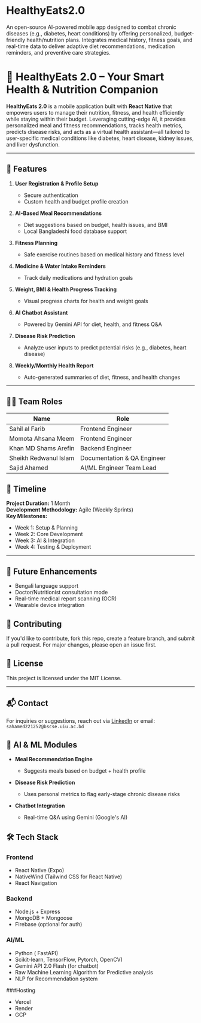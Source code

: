 # HealthyEats2.0
An open-source AI-powered mobile app designed to combat chronic diseases (e.g., diabetes, heart conditions) by offering personalized, budget-friendly health/nutrition plans. Integrates medical history, fitness goals, and real-time data to deliver adaptive diet recommendations, medication reminders, and preventive care strategies.
# 🥗 HealthyEats 2.0 – Your Smart Health & Nutrition Companion

**HealthyEats 2.0** is a mobile application built with **React Native** that empowers users to manage their nutrition, fitness, and health efficiently while staying within their budget. Leveraging cutting-edge AI, it provides personalized meal and fitness recommendations, tracks health metrics, predicts disease risks, and acts as a virtual health assistant—all tailored to user-specific medical conditions like diabetes, heart disease, kidney issues, and liver dysfunction.

---

## 🚀 Features

1. **User Registration & Profile Setup**
   - Secure authentication
   - Custom health and budget profile creation

2. **AI-Based Meal Recommendations**
   - Diet suggestions based on budget, health issues, and BMI
   - Local Bangladeshi food database support

3. **Fitness Planning**
   - Safe exercise routines based on medical history and fitness level

4. **Medicine & Water Intake Reminders**
   - Track daily medications and hydration goals

5. **Weight, BMI & Health Progress Tracking**
   - Visual progress charts for health and weight goals

6. **AI Chatbot Assistant**
   - Powered by Gemini API for diet, health, and fitness Q&A

7. **Disease Risk Prediction**
   - Analyze user inputs to predict potential risks (e.g., diabetes, heart disease)

8. **Weekly/Monthly Health Report**
   - Auto-generated summaries of diet, fitness, and health changes

---

## 👨‍💻 Team Roles

| Name | Role |
|------|------|
| Sahil al Farib | Frontend Engineer |
| Momota Ahsana Meem | Frontend Engineer |
| Khan MD Shams Arefin | Backend Engineer|
| Sheikh Redwanul Islam | Documentation & QA Engineer |
| Sajid Ahamed | AI/ML Engineer Team Lead

## 📅 Timeline

**Project Duration:** 1 Month  
**Development Methodology:** Agile (Weekly Sprints)  
**Key Milestones:**
- Week 1: Setup & Planning
- Week 2: Core Development
- Week 3: AI & Integration
- Week 4: Testing & Deployment

---

## 📌 Future Enhancements

- Bengali language support
- Doctor/Nutritionist consultation mode
- Real-time medical report scanning (OCR)
- Wearable device integration
## 🤝 Contributing

If you'd like to contribute, fork this repo, create a feature branch, and submit a pull request. For major changes, please open an issue first.

## 📜 License

This project is licensed under the MIT License.

---
## 📬 Contact

For inquiries or suggestions, reach out via [LinkedIn](https://www.linkedin.com/in/sajid-ahamed-8b9984229/) or email: `sahamed221252@bscse.uiu.ac.bd`


## 🧠 AI & ML Modules

- **Meal Recommendation Engine**
  - Suggests meals based on budget + health profile

- **Disease Risk Prediction**
  - Uses personal metrics to flag early-stage chronic disease risks

- **Chatbot Integration**
  - Real-time Q&A using Gemini (Google's AI)

## 🛠️ Tech Stack

### Frontend
- React Native (Expo)
- NativeWind (Tailwind CSS for React Native)
- React Navigation

### Backend
- Node.js + Express
- MongoDB + Mongoose
- Firebase (optional for auth)

### AI/ML
- Python ( FastAPI)
- Scikit-learn, TensorFlow, Pytorch, OpenCV)
- Gemini API 2.0 Flash  (for chatbot)
- Raw Machine Learning Algorithm for Predictive analysis 
- NLP for Recommendation system

###Hosting
 - Vercel
 - Render 
 - GCP




